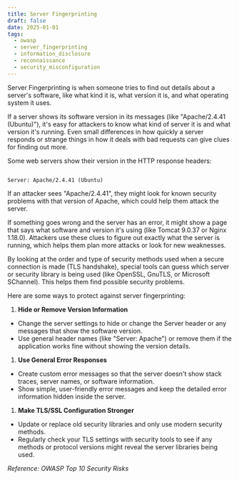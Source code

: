 ```yaml
---
title: Server Fingerprinting
draft: false
date: 2025-01-01
tags:
  - owasp
  - server_fingerprinting
  - information_disclosure
  - reconnaissance
  - security_misconfiguration
---
```


Server Fingerprinting is when someone tries to find out details about a server's software, like what kind it is, what version it is, and what operating system it uses.

If a server shows its software version in its messages (like "Apache/2.4.41 (Ubuntu)"), it's easy for attackers to know what kind of server it is and what version it's running. Even small differences in how quickly a server responds or strange things in how it deals with bad requests can give clues for finding out more.

Some web servers show their version in the HTTP response headers:

```

Server: Apache/2.4.41 (Ubuntu)

```

If an attacker sees "Apache/2.4.41", they might look for known security problems with that version of Apache, which could help them attack the server.

If something goes wrong and the server has an error, it might show a page that says what software and version it's using (like Tomcat 9.0.37 or Nginx 1.18.0). Attackers use these clues to figure out exactly what the server is running, which helps them plan more attacks or look for new weaknesses.

By looking at the order and type of security methods used when a secure connection is made (TLS handshake), special tools can guess which server or security library is being used (like OpenSSL, GnuTLS, or Microsoft SChannel). This helps them find possible security problems.

Here are some ways to protect against server fingerprinting:

1. **Hide or Remove Version Information**
- Change the server settings to hide or change the Server header or any messages that show the software version.
- Use general header names (like "Server: Apache") or remove them if the application works fine without showing the version details.
1. **Use General Error Responses**
- Create custom error messages so that the server doesn't show stack traces, server names, or software information.
- Show simple, user-friendly error messages and keep the detailed error information hidden inside the server.
1. **Make TLS/SSL Configuration Stronger**
- Update or replace old security libraries and only use modern security methods.
- Regularly check your TLS settings with security tools to see if any methods or protocol versions might reveal the server libraries being used.

*Reference: OWASP Top 10 Security Risks*
